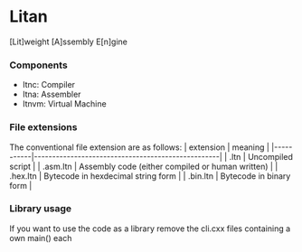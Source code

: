 # Litan
[Lit]weight [A]ssembly E[n]gine

### Components
- ltnc:   Compiler
- ltna:   Assembler
- ltnvm:  Virtual Machine


### File extensions
The conventional file extension are as follows:
| extension | meaning                                           |
|-----------|---------------------------------------------------|
| .ltn      | Uncompiled script                                 |
| .asm.ltn  | Assembly code (either compiled or human written)  |
| .hex.ltn  | Bytecode in hexdecimal string form                |
| .bin.ltn  | Bytecode in binary form                           |

### Library usage
If you want to use the code as a library remove the cli.cxx files containing a own main() each

